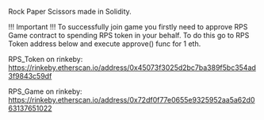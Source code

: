 Rock Paper Scissors made in Solidity. 

!!! Important !!!
To successfully join game you firstly need to approve RPS Game contract to spending RPS token in your behalf. To do this go to RPS Token address below and execute approve() func for 1 eth.

RPS_Token on rinkeby: https://rinkeby.etherscan.io/address/0x45073f3025d2bc7ba389f5bc354ad3f9843c59df

RPS_Game on rinkeby: https://rinkeby.etherscan.io/address/0x72df0f77e0655e9325952aa5a62d063137651022
